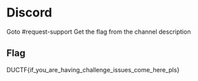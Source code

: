 # Discord

Goto  #request-support
Get the flag from the channel description

## Flag
DUCTF{if_you_are_having_challenge_issues_come_here_pls}
